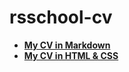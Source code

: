 # rsschool-cv

* [**My CV in Markdown**](https://OlgaYurch.github.io/rsschool-cv/cv)
* [**My CV in HTML & CSS**](https://OlgaYurch.github.io/rsschool-cv/)